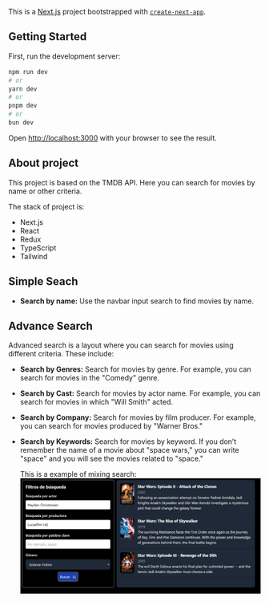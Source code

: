 This is a [Next.js](https://nextjs.org/) project bootstrapped with [`create-next-app`](https://github.com/vercel/next.js/tree/canary/packages/create-next-app).

## Getting Started

First, run the development server:

```bash
npm run dev
# or
yarn dev
# or
pnpm dev
# or
bun dev
```

Open [http://localhost:3000](http://localhost:3000) with your browser to see the result.

## About project

This project is based on the TMDB API. Here you can search for movies by name or other criteria.

The stack of project is:

* Next.js
* React
* Redux
* TypeScript
* Tailwind

## Simple Seach

* **Search by name:** Use the navbar input search to find movies by name.

## Advance Search

Advanced search is a layout where you can search for movies using different criteria. These include:

* **Search by Genres:** Search for movies by genre. For example, you can search for movies in the "Comedy" genre.
* **Search by Cast:** Search for movies by actor name. For example, you can search for movies in which "Will Smith" acted.
* **Search by Company:** Search for movies by film producer. For example, you can search for movies produced by "Warner Bros."
* **Search by Keywords:** Search for movies by keyword. If you don’t remember the name of a movie about "space wars," you can write "space" and you will see the movies related to "space."

  This is a example of mixing search:
  ![1720448374290](image/README/1720448374290.png)
